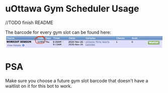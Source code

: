 # uOttawa Gym Scheduler Usage

//TODO finish README

The barcode for every gym slot can be found here:
![alt text](https://github.com/photonized/uOttawa-Gym-Scheduler/blob/main/barcode.png "barcode example")

# PSA
Make sure you choose a future gym slot barcode that doesn't have a waitlist on it for this bot to work.
